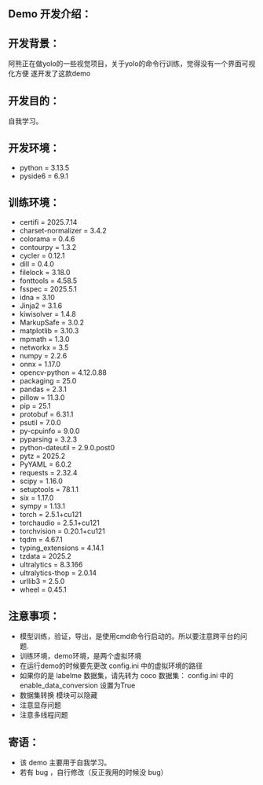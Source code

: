 Demo 开发介绍：
---
## 开发背景：
阿熊正在做yolo的一些视觉项目，关于yolo的命令行训练，觉得没有一个界面可视化方便
遂开发了这款demo

## 开发目的：
自我学习。

## 开发环境：
- python = 3.13.5
- pyside6 = 6.9.1

## 训练环境：
- certifi = 2025.7.14
- charset-normalizer = 3.4.2
- colorama = 0.4.6
- contourpy = 1.3.2
- cycler = 0.12.1
- dill = 0.4.0
- filelock = 3.18.0
- fonttools = 4.58.5
- fsspec = 2025.5.1
- idna = 3.10
- Jinja2 = 3.1.6
- kiwisolver = 1.4.8
- MarkupSafe = 3.0.2
- matplotlib = 3.10.3
- mpmath = 1.3.0
- networkx = 3.5
- numpy = 2.2.6
- onnx = 1.17.0
- opencv-python = 4.12.0.88
- packaging = 25.0
- pandas = 2.3.1
- pillow = 11.3.0
- pip = 25.1
- protobuf = 6.31.1
- psutil = 7.0.0
- py-cpuinfo = 9.0.0
- pyparsing = 3.2.3
- python-dateutil = 2.9.0.post0
- pytz = 2025.2
- PyYAML = 6.0.2
- requests = 2.32.4
- scipy = 1.16.0
- setuptools = 78.1.1
- six = 1.17.0
- sympy = 1.13.1
- torch = 2.5.1+cu121
- torchaudio = 2.5.1+cu121
- torchvision = 0.20.1+cu121
- tqdm = 4.67.1
- typing_extensions = 4.14.1
- tzdata = 2025.2
- ultralytics = 8.3.166
- ultralytics-thop = 2.0.14
- urllib3 = 2.5.0
- wheel = 0.45.1

## 注意事项：
- 模型训练，验证，导出，是使用cmd命令行启动的。所以要注意跨平台的问题.
- 训练环境，demo环境，是两个虚拟环境
- 在运行demo的时候要先更改 config.ini 中的虚拟环境的路径
- 如果你的是 labelme 数据集，请先转为 coco 数据集： config.ini 中的 enable_data_conversion 设置为True
- 数据集转换 模块可以隐藏
- 注意显存问题
- 注意多线程问题

## 寄语：
- 该 demo 主要用于自我学习。
- 若有 bug ，自行修改（反正我用的时候没 bug）